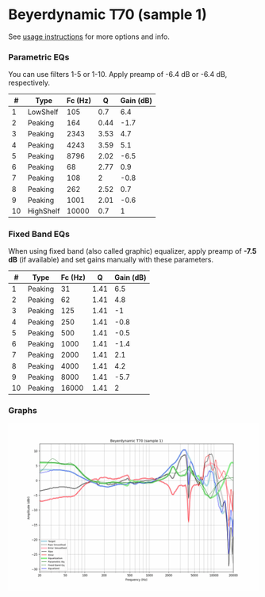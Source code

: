 # Beyerdynamic T70 (sample 1)
See [usage instructions](https://github.com/jaakkopasanen/AutoEq#usage) for more options and info.

### Parametric EQs
You can use filters 1-5 or 1-10. Apply preamp of -6.4 dB or -6.4 dB, respectively.

|   # | Type      |   Fc (Hz) |    Q |   Gain (dB) |
|-----|-----------|-----------|------|-------------|
|   1 | LowShelf  |       105 | 0.7  |         6.4 |
|   2 | Peaking   |       164 | 0.44 |        -1.7 |
|   3 | Peaking   |      2343 | 3.53 |         4.7 |
|   4 | Peaking   |      4243 | 3.59 |         5.1 |
|   5 | Peaking   |      8796 | 2.02 |        -6.5 |
|   6 | Peaking   |        68 | 2.77 |         0.9 |
|   7 | Peaking   |       108 | 2    |        -0.8 |
|   8 | Peaking   |       262 | 2.52 |         0.7 |
|   9 | Peaking   |      1001 | 2.01 |        -0.6 |
|  10 | HighShelf |     10000 | 0.7  |         1   |

### Fixed Band EQs
When using fixed band (also called graphic) equalizer, apply preamp of **-7.5 dB** (if available) and set gains manually with these parameters.

|   # | Type    |   Fc (Hz) |    Q |   Gain (dB) |
|-----|---------|-----------|------|-------------|
|   1 | Peaking |        31 | 1.41 |         6.5 |
|   2 | Peaking |        62 | 1.41 |         4.8 |
|   3 | Peaking |       125 | 1.41 |        -1   |
|   4 | Peaking |       250 | 1.41 |        -0.8 |
|   5 | Peaking |       500 | 1.41 |        -0.5 |
|   6 | Peaking |      1000 | 1.41 |        -1.4 |
|   7 | Peaking |      2000 | 1.41 |         2.1 |
|   8 | Peaking |      4000 | 1.41 |         4.2 |
|   9 | Peaking |      8000 | 1.41 |        -5.7 |
|  10 | Peaking |     16000 | 1.41 |         2   |

### Graphs
![](./Beyerdynamic%20T70%20(sample%201).png)
